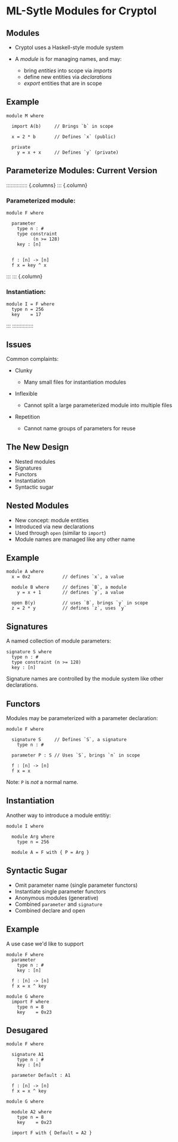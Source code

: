 ML-Sytle Modules for Cryptol
============================

Modules
--------

* Cryptol uses a Haskell-style module system

* A *module* is for managing names, and may:

  - bring *entities* into scope via *imports*
  - define new entities via *declarations*
  - *export* entities that are in scope

Example
-------

```cryptol
module M where

  import A(b)     // Brings `b` in scope

  x = 2 * b       // Defines `x` (public)

  private
    y = x + x     // Defines `y` (private)
```


Parameterize Modules: Current Version
-----------------------------

:::::::::::::: {.columns}
::: {.column}
### Parameterized module:

```cryptol
module F where

  parameter
    type n : #
    type constraint
          (n >= 128)
    key : [n]


  f : [n] -> [n]
  f x = key ^ x
```
:::
::: {.column}
### Instantiation:

```cryptol
module I = F where
  type n = 256
  key    = 17
```
:::
::::::::::::::


Issues
------

Common complaints:

* Clunky
  - Many small files for instantiation modules

* Inflexible
  - Cannot split a large parameterized module
    into multiple files

* Repetition
  - Cannot name groups of parameters for reuse



The New Design
--------------

* Nested modules
* Signatures
* Functors
* Instantiation
* Syntactic sugar


Nested Modules
--------------

* New concept: module entities
* Introduced via new declarations
* Used through `open` (similar to `import`)
* Module names are managed like any other name

Example
-------
```cryptol
module A where
  x = 0x2            // defines `x`, a value

  module B where     // defines `B`, a module
    y = x + 1        // defines `y`, a value

  open B(y)          // uses `B`, brings `y` in scope
  z = 2 * y          // defines `z`, uses `y`
```

Signatures
----------

A named collection of module parameters:

```cryptol
signature S where
  type n : #
  type constraint (n >= 128)
  key : [n]
```

Signature names are controlled by the
module system like other declarations.

Functors
--------

Modules may be parameterized with a parameter declaration:
```cyrptol
module F where

  signature S     // Defines `S`, a signature
    type n : #

  parameter P : S // Uses `S`, brings `n` in scope

  f : [n] -> [n]
  f x = x
```

Note: `P` is *not* a normal name.


Instantiation
-------------

Another way to introduce a module entitiy:
```cryptol
module I where

  module Arg where
    type n = 256

  module A = F with { P = Arg }
```

Syntactic Sugar
---------------

* Omit parameter name (single parameter functors)
* Instantiate single parameter functors
* Anonymous modules (generative)
* Combined `parameter` and `signature`
* Combined declare and open


Example
-------
A use case we'd like to support

```cryptol
module F where
  parameter
    type n : #
    key : [n]

  f : [n] -> [n]
  f x = x ^ key

module G where
  import F where
    type n = 8
    key    = 0x23
```

Desugared
---------
```cryptol
module F where

  signature A1
    type n : #
    key : [n]

  parameter Default : A1

  f : [n] -> [n]
  f x = x ^ key

module G where

  module A2 where
    type n = 8
    key    = 0x23

  import F with { Default = A2 }
```



